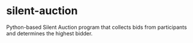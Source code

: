 # silent-auction
Python-based Silent Auction program that collects bids from participants and determines the highest bidder. 
